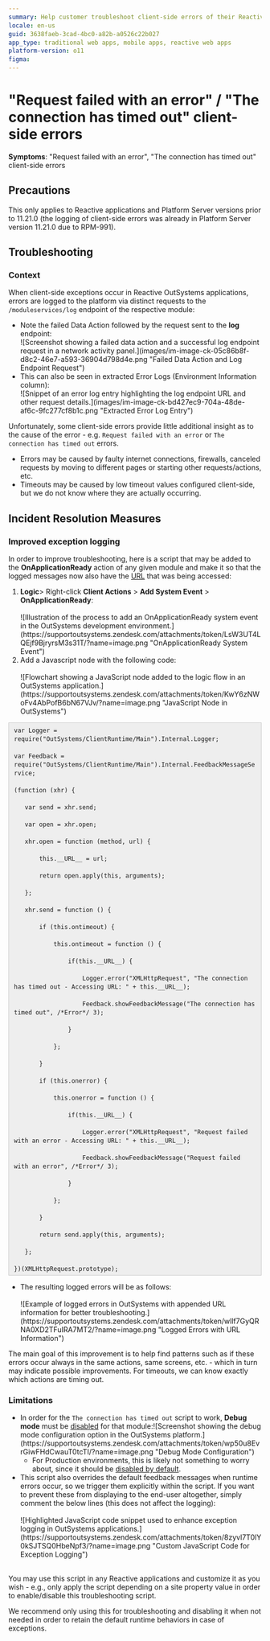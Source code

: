 ```yaml
---
summary: Help customer troubleshoot client-side errors of their Reactive applications
locale: en-us
guid: 3638faeb-3cad-4bc0-a82b-a0526c22b027
app_type: traditional web apps, mobile apps, reactive web apps
platform-version: o11
figma:
---
```


# "Request failed with an error" / "The connection has timed out" client-side errors

<p><strong>Symptoms</strong>: "Request failed with an error", "The connection has timed out" client-side errors</p>

<h2>Precautions</h2>

<p>This only applies to Reactive applications and Platform Server versions prior to 11.21.0 (the logging of client-side errors was already in Platform Server version 11.21.0 due to RPM-991).</p>

<h2>Troubleshooting</h2>

<h3><strong>Context</strong></h3>

<p>When client-side exceptions occur in Reactive OutSystems applications, errors are logged to the platform via distinct requests to the <code>/moduleservices/log</code> endpoint of the respective module:</p>

<ul>
	<li>Note the failed Data Action followed by the request sent to the <strong>log</strong> endpoint:<br/>
	![Screenshot showing a failed data action and a successful log endpoint request in a network activity panel.](images/im-image-ck-05c86b8f-d8c2-46e7-a593-36904d798d4e.png "Failed Data Action and Log Endpoint Request")<br/>
	 </li>
	<li>This can also be seen in extracted Error Logs (Environment Information column):<br/>
	![Snippet of an error log entry highlighting the log endpoint URL and other request details.](images/im-image-ck-bd427ec9-704a-48de-af6c-9fc277cf8b1c.png "Extracted Error Log Entry")</li>
</ul>

<p>Unfortunately, some client-side errors provide little additional insight as to the cause of the error - e.g. <code>Request failed with an error</code> or <code>The connection has timed out</code> errors.</p>

<ul>
	<li>Errors may be caused by faulty internet connections, firewalls, canceled requests by moving to different pages or starting other requests/actions, etc.</li>
	<li>Timeouts may be caused by low timeout values configured client-side, but we do not know where they are actually occurring.</li>
</ul>

<h2>Incident Resolution Measures</h2>

<h3><strong>Improved exception logging</strong></h3>

<p>In order to improve troubleshooting, here is a script that may be added to the <strong>OnApplicationReady</strong> action of any given module and make it so that the logged messages now also have the <u>URL</u> that was being accessed:</p>

<ol>
	<li><strong>Logic</strong>&gt; Right-click <strong>Client Actions</strong> &gt; <strong>Add System Event</strong> &gt; <strong>OnApplicationReady</strong>:<br/>
	<br/>
	![Illustration of the process to add an OnApplicationReady system event in the OutSystems development environment.](https://supportoutsystems.zendesk.com/attachments/token/LsW3UT4LQEjf9BjryrsM3s31T/?name=image.png "OnApplicationReady System Event")<br/>
	 </li>
	<li>Add a Javascript node with the following code:<br/>
	<br/>
	![Flowchart showing a JavaScript node added to the logic flow in an OutSystems application.](https://supportoutsystems.zendesk.com/attachments/token/KwY6zNWoFv4AbPofB6bN67VJv/?name=image.png "JavaScript Node in OutSystems")</li>
</ol>

<div style="background:#eeeeee; border:1px solid #cccccc; padding:5px 10px"><code>var Logger = require("OutSystems/ClientRuntime/Main").Internal.Logger;<br/>
var Feedback = require("OutSystems/ClientRuntime/Main").Internal.FeedbackMessageService;<br/>
(function (xhr) {<br/>
   var send = xhr.send; <br/>
   var open = xhr.open; <br/>
   xhr.open = function (method, url) { <br/>
       this.__URL__ = url; <br/>
       return open.apply(this, arguments); <br/>
   }; <br/>
   xhr.send = function () { <br/>
       if (this.ontimeout) { <br/>
           this.ontimeout = function () { <br/>
               if(this.__URL__) { <br/>
                   Logger.error("XMLHttpRequest", "The connection has timed out - Accessing URL: " + this.__URL__); <br/>
                   Feedback.showFeedbackMessage("The connection has timed out", /*Error*/ 3); <br/>
               } <br/>
           }; <br/>
       } <br/>
       if (this.onerror) { <br/>
           this.onerror = function () { <br/>
               if(this.__URL__) { <br/>
                   Logger.error("XMLHttpRequest", "Request failed with an error - Accessing URL: " + this.__URL__); <br/>
                   Feedback.showFeedbackMessage("Request failed with an error", /*Error*/ 3); <br/>
               } <br/>
           }; <br/>
       } <br/>
       return send.apply(this, arguments); <br/>
   }; <br/>
})(XMLHttpRequest.prototype);</code></div>

<ul>
	<li>The resulting logged errors will be as follows:<br/>
	<br/>
	![Example of logged errors in OutSystems with appended URL information for better troubleshooting.](https://supportoutsystems.zendesk.com/attachments/token/wllf7GyQRNA0XD2TFuIRA7MT2/?name=image.png "Logged Errors with URL Information")</li>
</ul>

<p>The main goal of this improvement is to help find patterns such as if these errors occur always in the same actions, same screens, etc. - which in turn may indicate possible improvements. For timeouts, we can know exactly which actions are timing out.<br/>
 </p>

<h3><strong>Limitations</strong></h3>

<ul>
	<li>In order for the <code>The connection has timed out</code> script to work, <strong>Debug mode</strong> must be <u>disabled</u> for that module:![Screenshot showing the debug mode configuration option in the OutSystems platform.](https://supportoutsystems.zendesk.com/attachments/token/wp50u8EvrGiwFHdCwauT0tcTI/?name=image.png "Debug Mode Configuration")
	<ul>
		<li>For Production environments, this is likely not something to worry about, since it should be <u>disabled by default</u>.<br/>
		 </li>
	</ul>
	</li>
	<li>This script also overrides the default feedback messages when runtime errors occur, so we trigger them explicitly within the script. If you want to prevent these from displaying to the end-user altogether, simply comment the below lines (this does not affect the logging):<br/>
	<br/>
	![Highlighted JavaScript code snippet used to enhance exception logging in OutSystems applications.](https://supportoutsystems.zendesk.com/attachments/token/8zyvl7T0lY0kSJTSQ0HbeNpf3/?name=image.png "Custom JavaScript Code for Exception Logging")</li>
</ul>

<p> <br/>
You may use this script in any Reactive applications and customize it as you wish - e.g., only apply the script depending on a site property value in order to enable/disable this troubleshooting script.</p>

<p>We recommend only using this for troubleshooting and disabling it when not needed in order to retain the default runtime behaviors in case of exceptions.</p>
